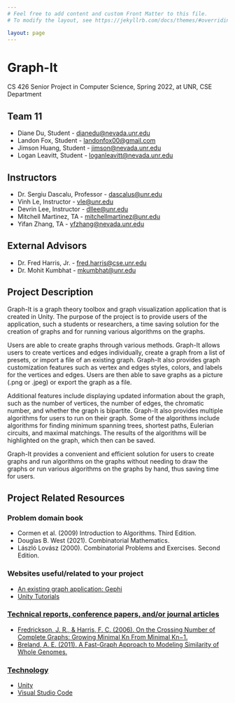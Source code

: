 ```yaml
---
# Feel free to add content and custom Front Matter to this file.
# To modify the layout, see https://jekyllrb.com/docs/themes/#overriding-theme-defaults

layout: page
---
```


# Graph-It

CS 426 Senior Project in Computer Science, Spring 2022, at UNR, CSE Department

## Team 11

- Diane Du, Student - dianedu@nevada.unr.edu
- Landon Fox, Student - landonfox00@gmail.com
- Jimson Huang, Student - jimson@nevada.unr.edu
- Logan Leavitt, Student - loganleavitt@nevada.unr.edu

## Instructors

- Dr. Sergiu Dascalu, Professor - dascalus@unr.edu
- Vinh Le, Instructor - vle@unr.edu
- Devrin Lee, Instructor - dllee@unr.edu
- Mitchell Martinez, TA - mitchellmartinez@unr.edu 
- Yifan Zhang, TA - yfzhang@nevada.unr.edu

## External Advisors

- Dr. Fred Harris, Jr. - fred.harris@cse.unr.edu
- Dr. Mohit Kumbhat - mkumbhat@unr.edu

## Project Description

Graph-It is a graph theory toolbox and graph visualization application that is created in Unity. The purpose of the project is to provide users of the application, such a students or researchers, a time saving solution for the creation of graphs and for running various algorithms on the graphs. 

Users are able to create graphs through various methods. Graph-It allows users to create vertices and edges individually, create a graph from a list of presets, or import a file of an existing graph. Graph-It also provides graph customization features such as vertex and edges styles, colors, and labels for the vertices and edges. Users are then able to save graphs as a picture (.png or .jpeg) or export the graph as a file. 

Additional features include displaying updated information about the graph, such as the number of vertices, the number of edges, the chromatic number, and whether the graph is bipartite. Graph-It also provides multiple algorithms for users to run on their graph. Some of the algorithms include algorithms for finding minimum spanning trees, shortest paths, Eulerian circuits, and maximal matchings. The results of the algorithms will be highlighted on the graph, which then can be saved.

Graph-It provides a convenient and efficient solution for users to create graphs and run algorithms on the graphs without needing to draw the graphs or run various algorithms on the graphs by hand, thus saving time for users. 

## Project Related Resources
### Problem domain book
- Cormen et al. (2009) Introduction to Algorithms. Third Edition.
- Douglas B. West (2021). Combinatorial Mathematics.
- László Lovász (2000). Combinatorial Problems and Exercises. Second Edition.

### Websites useful/related to your project
- <a href="https://gephi.org/"> An existing graph application: Gephi
- <a href="https://learn.unity.com/"> Unity Tutorials

### Technical reports, conference papers, and/or journal articles
- <a href= "https://www.cse.unr.edu/~fredh/papers/thesis/PHD-001-Judy-Fredrickson/text.pdf"> Fredrickson, J. R., & Harris, F. C. (2006). On the Crossing Number of Complete Graphs: Growing Minimal Kn From Minimal Kn−1. 
- <a href="https://www.cse.unr.edu/~fredh/papers/thesis/PHD-007-Adrienne-Breland/dissertation.pdf"> Breland, A. E. (2011). A Fast-Graph Approach to Modeling Similarity of Whole Genomes. 

### Technology
- Unity
- Visual Studio Code

